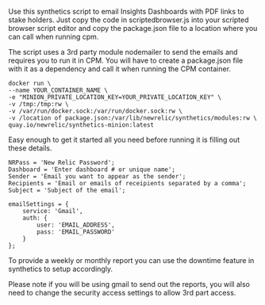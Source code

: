 Use this synthetics script to email Insights Dashboards with PDF links to stake holders. Just copy the code in scriptedbrowser.js into your scripted browser script editor and copy the package.json file to a location where you can call when running cpm.

The script uses a 3rd party module nodemailer to send the emails and requires you to run it in CPM. You will have to create a package.json file with it as a dependency and call it when running the CPM container.

```
docker run \
--name YOUR_CONTAINER_NAME \
-e "MINION_PRIVATE_LOCATION_KEY=YOUR_PRIVATE_LOCATION_KEY" \
-v /tmp:/tmp:rw \
-v /var/run/docker.sock:/var/run/docker.sock:rw \
-v /location of package.json:/var/lib/newrelic/synthetics/modules:rw \
quay.io/newrelic/synthetics-minion:latest
```
Easy enough to get it started all you need before running it is filling out these details.
```
NRPass = 'New Relic Password';
Dashboard = 'Enter dashboard # or unique name';
Sender = 'Email you want to appear as the sender';
Recipients = 'Email or emails of receipients separated by a comma';
Subject = 'Subject of the email';

emailSettings = {
    service: 'Gmail',
    auth: {
        user: 'EMAIL_ADDRESS',
        pass: 'EMAIL_PASSWORD'
    }
};
```
To provide a weekly or monthly report you can use the downtime feature in synthetics to setup accordingly.

Please note if you will be using gmail to send out the reports, you will also need to change the security access settings to allow 3rd part access. 
